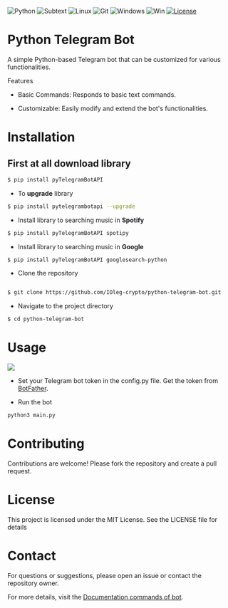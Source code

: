 ![Python](https://img.shields.io/badge/python-%2314354C.svg?style=for-the-badge&logo=python&logoColor=whit)
![Subtext](https://img.shields.io/badge/sublime%20text-%23FF9800.svg?&style=for-the-badge&logo=sublime%20text&logoColor=black)
![Linux](https://img.shields.io/badge/Linux-FCC624?style=for-the-badge&logo=linux&logoColor=black)
![Git](https://img.shields.io/badge/git-%23F05033.svg?style=for-the-badge&logo=git&logoColor=white)
![Windows](https://img.shields.io/badge/github-%23121011.svg?style=for-the-badge&logo=github&logoColor=white)
![Win](https://img.shields.io/badge/Windows-0078D6?style=for-the-badge&logo=windows&logoColor=white")
[![License](https://img.shields.io/badge/License-MIT-yellow.svg)](https://opensource.org/licenses/MIT)

# Python Telegram Bot

A simple Python-based Telegram bot that can be customized for various functionalities.

Features

- Basic Commands: Responds to basic text commands.

- Customizable: Easily modify and extend the bot's functionalities.

# Installation

## First at all download library

```bash
$ pip install pyTelegramBotAPI
```

- To **upgrade** library

```bash
$ pip install pytelegrambotapi --upgrade
```

- Install library to searching music in **Spotify**

```bash
$ pip install pyTelegramBotAPI spotipy
```

- Install library to searching music in **Google**

```bash
$ pip install pyTelegramBotAPI googlesearch-python
```

- Clone the repository

```bash

$ git clone https://github.com/IOleg-crypto/python-telegram-bot.git

```

- Navigate to the project directory

```bash
$ cd python-telegram-bot
```

# Usage

<img src = "https://miro.medium.com/v2/resize:fit:1000/1*K1_Z6dddJkEdQ4hMyUzHcQ.png">

- Set your Telegram bot token in the config.py file. Get the token from [BotFather](https://t.me/BotFather).

- Run the bot

```bash
python3 main.py
```

# Contributing

Contributions are welcome! Please fork the repository and create a pull request.

# License

This project is licensed under the MIT License. See the LICENSE file for details

# Contact

For questions or suggestions, please open an issue or contact the repository owner.

For more details, visit the [Documentation commands of bot](https://pypi.org/project/pyTelegramBotAPI/#writing-your-first-bot).
